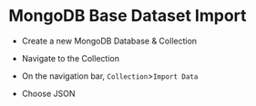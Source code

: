 # MongoDB Base Dataset Import

- Create a new MongoDB Database & Collection

- Navigate to the Collection

- On the navigation bar, `Collection`>`Import Data`

- Choose JSON
